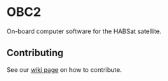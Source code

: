 # OBC2
On-board computer software for the HABSat satellite.

## Contributing
See our [wiki page](https://github.com/grupacosmo/OBC2/wiki/Contributing) on how to contribute.